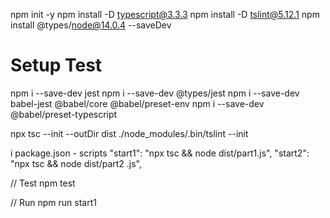 npm init -y
npm install -D typescript@3.3.3
npm install -D tslint@5.12.1
npm install @types/node@14.0.4 --saveDev

# Setup Test
npm i --save-dev jest
npm i --save-dev @types/jest
npm i --save-dev babel-jest @babel/core @babel/preset-env
npm i --save-dev @babel/preset-typescript

npx tsc --init --outDir dist
./node_modules/.bin/tslint --init


i package.json - scripts
"start1": "npx tsc && node dist/part1.js",
"start2": "npx tsc && node dist/part2 .js",

// Test
npm test

// Run
npm run start1

